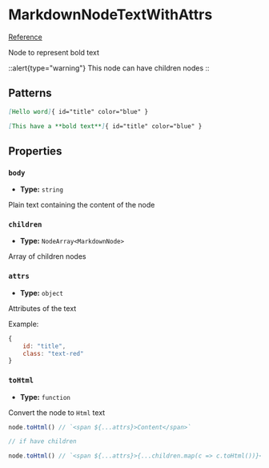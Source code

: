 # MarkdownNodeTextWithAttrs

[Reference](https://github.com/sidekick-coder/language-kit/blob/main/packages/markdown/src/MarkdownNodeTextWithAttrs.ts)

Node to represent bold text

::alert{type="warning"}
This node can have children nodes
::

## Patterns

```md
[Hello word]{ id="title" color="blue" }
```

```md
[This have a **bold text**]{ id="title" color="blue" }
```

## Properties

### `body`
- **Type:** `string`

Plain text containing the content of the node

### `children`
- **Type:** `NodeArray<MarkdownNode>`

Array of children nodes

### `attrs`
- **Type:** `object`

Attributes of the text

Example:
```js
{
    id: "title",
    class: "text-red"
}
```

### `toHtml`
- **Type:** `function`

Convert the node to `Html` text

```ts
node.toHtml() // `<span ${...attrs}>Content</span>`

// if have children

node.toHtml() // `<span ${...attrs}>{...children.map(c => c.toHtml())}</span>`
```